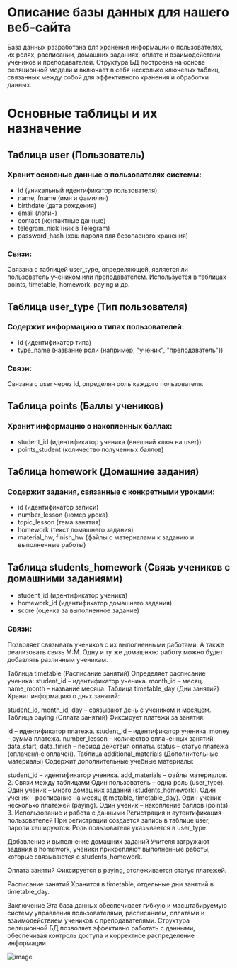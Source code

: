 # **Описание базы данных для нашего веб-сайта**
База данных разработана для хранения информации о пользователях, их ролях, расписании, домашних заданиях, оплате и взаимодействии учеников и преподавателей. Структура БД построена на основе реляционной модели и включает в себя несколько ключевых таблиц, связанных между собой для эффективного хранения и обработки данных.

# **Основные таблицы и их назначение**
## Таблица user (Пользователь)
### Хранит основные данные о пользователях системы:
- id (уникальный идентификатор пользователя)
- name, fname (имя и фамилия)
- birthdate (дата рождения)
- email (логин)
- contact (контактные данные)
- telegram_nick (ник в Telegram)
- password_hash (хэш пароля для безопасного хранения)
### Связи:
Связана с таблицей user_type, определяющей, является ли пользователь учеником или преподавателем.
Используется в таблицах points, timetable, homework, paying и др.

## Таблица user_type (Тип пользователя)
### Содержит информацию о типах пользователей:
- id (идентификатор типа)
- type_name (название роли (например, "ученик", "преподаватель"))
### Связи:
Связана с user через id, определяя роль каждого пользователя.

## Таблица points (Баллы учеников)
### Хранит информацию о накопленных баллах:
- student_id (идентификатор ученика (внешний ключ на user))
- points_student (количество полученных баллов)

## Таблица homework (Домашние задания)
### Содержит задания, связанные с конкретными уроками:
- id (идентификатор записи)
- number_lesson (номер урока)
- topic_lesson (тема занятия)
- homework (текст домашнего задания)
- material_hw, finish_hw (файлы с материалами к заданию и выполненные работы)

## Таблица students_homework (Связь учеников с домашними заданиями)
- student_id (идентификатор ученика)
- homework_id (идентификатор домашнего задания)
- score (оценка за выполненное задание)
### Связи:
Позволяет связывать учеников с их выполненными работами. А также реализовать связь M:M. Одну и ту же домашнюю работу можно будет добавлять различным ученикам.


Таблица timetable (Расписание занятий)
Определяет расписание ученика:
student_id – идентификатор ученика.
month_id – месяц.
name_month – название месяца.
Таблица timetable_day (Дни занятий)
Хранит информацию о днях занятий:

student_id, month_id, day – связывают день с учеником и месяцем.
Таблица paying (Оплата занятий)
Фиксирует платежи за занятия:

id – идентификатор платежа.
student_id – идентификатор ученика.
money – сумма платежа.
number_lesson – количество оплаченных занятий.
data_start, data_finish – период действия оплаты.
status – статус платежа (оплачен/не оплачен).
Таблица additional_materials (Дополнительные материалы)
Содержит дополнительные учебные материалы:

student_id – идентификатор ученика.
add_materials – файлы материалов.
2. Связи между таблицами
Один пользователь – одна роль (user_type).
Один ученик – много домашних заданий (students_homework).
Один ученик – расписание на месяц (timetable, timetable_day).
Один ученик – несколько платежей (paying).
Один ученик – накопление баллов (points).
3. Использование и работа с данными
Регистрация и аутентификация пользователей
При регистрации создается запись в таблице user, пароли хешируются. Роль пользователя указывается в user_type.

Добавление и выполнение домашних заданий
Учителя загружают задания в homework, ученики прикрепляют выполненные работы, которые связываются с students_homework.

Оплата занятий
Фиксируется в paying, отслеживается статус платежей.

Расписание занятий
Хранится в timetable, отдельные дни занятий в timetable_day.

Заключение
Эта база данных обеспечивает гибкую и масштабируемую систему управления пользователями, расписанием, оплатами и взаимодействием учеников с преподавателями. Структура реляционной БД позволяет эффективно работать с данными, обеспечивая контроль доступа и корректное распределение информации.

![image](https://github.com/user-attachments/assets/56610d5e-a9ff-4a89-aca9-27f501db975f)
